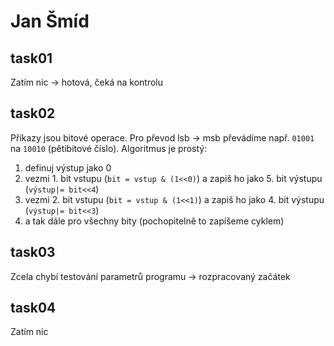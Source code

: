 # Jan Šmíd

## task01

Zatím nic -> hotová, čeká na kontrolu

## task02

Příkazy jsou bitové operace. Pro převod lsb -> msb převádíme např. `01001` na `10010` (pětibitové číslo). Algoritmus je prostý:
 1. definuj výstup jako 0
 2. vezmi 1. bit vstupu (`bit = vstup & (1<<0)`) a zapiš ho jako 5. bit výstupu (`výstup|= bit<<4`)
 3. vezmi 2. bit vstupu (`bit = vstup & (1<<1)`) a zapiš ho jako 4. bit výstupu (`výstup|= bit<<3`)
 4. a tak dále pro všechny bity (pochopitelně to zapíšeme cyklem)

## task03

Zcela chybí testování parametrů programu -> rozpracovaný začátek

## task04

Zatím nic